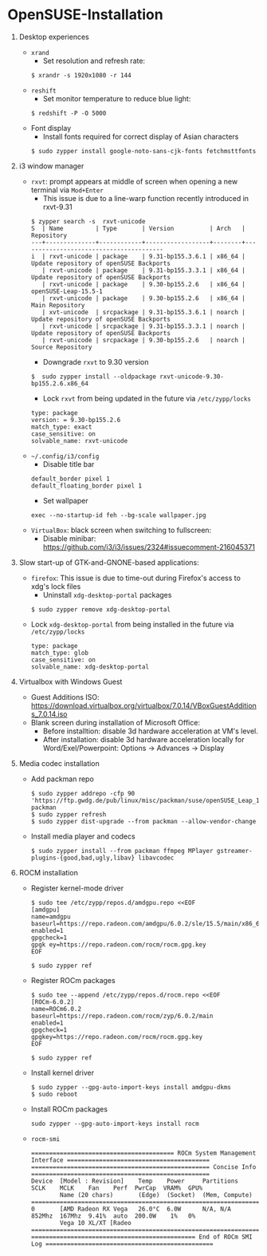 # OpenSUSE-Installation
1. Desktop experiences
   * `xrand`
     * Set resolution and refresh rate:
     ```
     $ xrandr -s 1920x1080 -r 144 
     ```
   * `reshift`
     * Set monitor temperature to reduce blue light:
     ```
     $ redshift -P -O 5000
     ```
   * Font display
     * Install fonts required for correct display of Asian characters
     ```
     $ sudo zypper install google-noto-sans-cjk-fonts fetchmsttfonts
     ```
2. i3 window manager
   * `rxvt`: prompt appears at middle of screen when opening a new terminal via `Mod+Enter`
     * This issue is due to a line-warp function recently introduced in rxvt-9.31
     ```
     $ zypper search -s  rxvt-unicode
     S  | Name         | Type       | Version          | Arch   | Repository
     ---+--------------+------------+------------------+--------+----------------------------------------
     i  | rxvt-unicode | package    | 9.31-bp155.3.6.1 | x86_64 | Update repository of openSUSE Backports
        | rxvt-unicode | package    | 9.31-bp155.3.3.1 | x86_64 | Update repository of openSUSE Backports
        | rxvt-unicode | package    | 9.30-bp155.2.6   | x86_64 | openSUSE-Leap-15.5-1
        | rxvt-unicode | package    | 9.30-bp155.2.6   | x86_64 | Main Repository
        | xvt-unicode  | srcpackage | 9.31-bp155.3.6.1 | noarch | Update repository of openSUSE Backports
        | rxvt-unicode | srcpackage | 9.31-bp155.3.3.1 | noarch | Update repository of openSUSE Backports
        | rxvt-unicode | srcpackage | 9.30-bp155.2.6   | noarch | Source Repository
     ```
     * Downgrade `rxvt` to 9.30 version
     ```
     $  sudo zypper install --oldpackage rxvt-unicode-9.30-bp155.2.6.x86_64
     ```
     * Lock `rxvt` from being updated in the future via `/etc/zypp/locks`
     ```
     type: package
     version: = 9.30-bp155.2.6
     match_type: exact
     case_sensitive: on
     solvable_name: rxvt-unicode
     ```
    * `~/.config/i3/config` 
      * Disable title bar
       ```
       default_border pixel 1
       default_floating_border pixel 1
       ```
      *  Set wallpaper
       ```
       exec --no-startup-id feh --bg-scale wallpaper.jpg
       ```  
    * `VirtualBox`: black screen when switching to fullscreen:
      * Disable minibar: https://github.com/i3/i3/issues/2324#issuecomment-216045371
3. Slow start-up of GTK-and-GNONE-based applications:
   * `firefox`: This issue is due to time-out during Firefox's access to xdg's lock files
     * Uninstall `xdg-desktop-portal` packages 
     ```
     $ sudo zypper remove xdg-desktop-portal
     ```
   * Lock `xdg-desktop-portal` from being installed in the future via `/etc/zypp/locks`
     ```
     type: package
     match_type: glob
     case_sensitive: on
     solvable_name: xdg-desktop-portal
     ```
4. Virtualbox with Windows Guest
   * Guest Additions ISO: https://download.virtualbox.org/virtualbox/7.0.14/VBoxGuestAdditions_7.0.14.iso
   * Blank screen during installation of Microsoft Office:
     * Before installtion: disable 3d hardware acceleration at VM's level.   
     * After installation: disable 3d hardware acceleration locally for Word/Exel/Powerpoint: Options -> Advances -> Display

5. Media codec installation 
   * Add packman repo
     ```
     $ sudo zypper addrepo -cfp 90 'https://ftp.gwdg.de/pub/linux/misc/packman/suse/openSUSE_Leap_15.5/' packman
     $ sudo zypper refresh
     $ sudo zypper dist-upgrade --from packman --allow-vendor-change
     ```
   * Install media player and codecs
     ```
     $ sudo zypper install --from packman ffmpeg MPlayer gstreamer-plugins-{good,bad,ugly,libav} libavcodec
     ```
6. ROCM installation
   * Register kernel-mode driver
     ```
     $ sudo tee /etc/zypp/repos.d/amdgpu.repo <<EOF
     [amdgpu]
     name=amdgpu
     baseurl=https://repo.radeon.com/amdgpu/6.0.2/sle/15.5/main/x86_64/
     enabled=1
     gpgcheck=1
     gpgk ey=https://repo.radeon.com/rocm/rocm.gpg.key
     EOF
     
     $ sudo zypper ref
     ```
   * Register ROCm packages
     ```
     $ sudo tee --append /etc/zypp/repos.d/rocm.repo <<EOF
     [ROCm-6.0.2]
     name=ROCm6.0.2
     baseurl=https://repo.radeon.com/rocm/zyp/6.0.2/main
     enabled=1
     gpgcheck=1
     gpgkey=https://repo.radeon.com/rocm/rocm.gpg.key
     EOF
     
     $ sudo zypper ref
     ```
   * Install kernel driver
     ```
     $ sudo zypper --gpg-auto-import-keys install amdgpu-dkms
     $ sudo reboot
     ```
   * Install ROCm packages
     ```
     sudo zypper --gpg-auto-import-keys install rocm
     ```
   * `rocm-smi`
     ```
     ======================================== ROCm System Management Interface ========================================
     ================================================== Concise Info ==================================================
     Device  [Model : Revision]    Temp    Power     Partitions      SCLK    MCLK    Fan    Perf  PwrCap  VRAM%  GPU%  
             Name (20 chars)       (Edge)  (Socket)  (Mem, Compute)                                                    
     ==================================================================================================================
     0       [AMD Radeon RX Vega   26.0°C  6.0W      N/A, N/A        852Mhz  167Mhz  9.41%  auto  200.0W    1%   0%    
             Vega 10 XL/XT [Radeo                                                                                      
     ==================================================================================================================
     ============================================== End of ROCm SMI Log ===============================================
     ```
